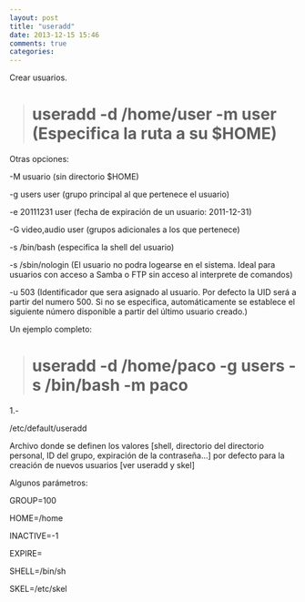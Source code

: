 ```yaml
---
layout: post
title: "useradd"
date: 2013-12-15 15:46
comments: true
categories: 
---
```

Crear usuarios.

># useradd -d /home/user -m user (Especifica la ruta a su $HOME)

Otras opciones:

-M usuario  (sin directorio $HOME)

-g users user (grupo principal al que pertenece el usuario)

-e 20111231 user (fecha de expiración de un usuario: 2011-12-31)

-G video,audio user (grupos adicionales a los que pertenece)

-s /bin/bash (especifica la shell del usuario)

-s /sbin/nologin (El usuario no podra logearse en el sistema. Ideal para usuarios con acceso a Samba o FTP sin acceso al interprete de comandos)

-u 503 (Identificador que sera asignado al usuario. Por defecto la UID será a partir del numero 500. Si no se especifica, automáticamente se establece el siguiente número disponible a partir del último usuario creado.)

Un ejemplo completo:

># useradd -d /home/paco -g users -s /bin/bash -m paco

1.-

/etc/default/useradd

Archivo donde se definen los valores [shell, directorio del directorio personal, ID del grupo, expiración de la contraseña...] por defecto para la creación de nuevos usuarios [ver useradd y skel]

Algunos parámetros:

GROUP=100

HOME=/home

INACTIVE=-1

EXPIRE=

SHELL=/bin/sh

SKEL=/etc/skel

